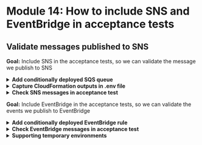 # Module 14: How to include SNS and EventBridge in acceptance tests

## Validate messages published to SNS

**Goal:** Include SNS in the acceptance tests, so we can validate the message we publish to SNS

<details>
<summary><b>Add conditionally deployed SQS queue</b></summary><p>

1. Open `serverless.yml`.

2. Add the following `Conditions` block under the `resources` section

```yml
Conditions:
  IsE2eTest:
    Fn::Equals:
      - ${sls:stage}
      - dev
```

**IMPORTANT**: make sure that this section is aligned with `Resources` and `Outputs`. i.e.

```yml
resources:
  Conditions:
    ...

  Resources:
    ...

  Outputs:
    ...
```

We will use this `IsE2eTest` condition to conditionally deploy infrastructure resources for environments where we'll need to run end-to-end tests (which for now, is just the `dev` stage).

3. Add a SQS queue under `resources.Resources`

```yml
E2eTestQueue:
  Type: AWS::SQS::Queue
  Condition: IsE2eTest
  Properties:
    MessageRetentionPeriod: 60
    VisibilityTimeout: 1
```

Because this SQS queue is marked with the aforementioned `IsE2eTest` condition, it'll only be deployed (for now) when the `${sls:stage}` equals `dev`.

Notice that the `MessageRetentionPeriod` is set to 60s. This is because this queue is there only to facilitate end-to-end testing and doesn't need to retain messages beyond the duration of these tests. 1 minute is plenty of time for this use case.

Another thing to note is that `VisibilityTimeout` is set to a measly 1 second. Which means, messages are available again after 1 second. This is partly necessary because Jest runs each test module in a separate environment, so messages that are picked up by one test would be temporarily hidden from another. Having a short visibility timeout should help with this as we increase the chance that each test would see each message at least once during the test.

4. To allow SNS to send messages to a SQS queue, we need to add a SQS queue policy and give `SQS:SendMessage` permission to the SNS topic.

Add the following to the `resources.Resources` section.

```yml
E2eTestQueuePolicy:
  Type: AWS::SQS::QueuePolicy
  Condition: IsE2eTest
  Properties:
    Queues:
      - !Ref E2eTestQueue
    PolicyDocument:
      Version: "2012-10-17"
      Statement:
        Effect: Allow
        Principal: "*"
        Action: SQS:SendMessage
        Resource: !GetAtt E2eTestQueue.Arn
        Condition:
          ArnEquals:
            aws:SourceArn: !Ref RestaurantNotificationTopic
```

Here you can see that, the `SQS:SendMessage` permission has been granted to the `RestaurantNotificationTopic` topic, and it's able to send messages to just the `E2eTestQueue` queue we configured in the previous step. So we're following security best practice and applying the principle of least privilege.

5. The last step to subscribe a SQS queue to receive messages from a SNS topic is to add an SNS subscription.

Add the following to the `resources.Resources` section.

```yml
E2eTestSnsSubscription:
  Type: AWS::SNS::Subscription
  Condition: IsE2eTest
  Properties:
    Protocol: sqs
    Endpoint: !GetAtt E2eTestQueue.Arn
    RawMessageDelivery: false
    Region: !Ref AWS::Region
    TopicArn: !Ref RestaurantNotificationTopic
```

One thing that's worth pointing out here, is that `RawMessageDelivery` is set to `false`. This is an important detail.

If `RawMessageDelivery` is `true`, you will get just the message body that you publish to SNS as the SQS message body. For example:

```json
{
  "orderId": "4c67cf1d-9ac0-5dcb-9221-45726b7cbcc7",
  "restaurantName":"Pizza Planet"
}
```

Which is great when you just want to process the message. But it doesn't give us information about where the message came from, which is something that we need for our e2e tests, where we want to verify the right message was published to the right place.

With `RawMessageDelivery` set to `false`, this is what you receive in SQS instead:

```json
{
  "Type": "Notification",
  "MessageId": "8f14c0c1-6956-5fb7-a045-976ede2fe40b",
  "TopicArn": "arn:aws:sns:us-east-1:374852340823:workshop-yancui-dev-RestaurantNotificationTopic-1JUE46554XL3P",
  "Message": "{\"orderId\":\"4c67cf1d-9ac0-5dcb-9221-45726b7cbcc7\",\"restaurantName\":\"Pizza Planet\"}",
  "Timestamp": "2020-08-13T21:48:41.156Z",
  "SignatureVersion": "1",
  "Signature": "...",
  "SigningCertURL": "https://sns.us-east-1.amazonaws.com/...",
  "UnsubscribeURL": "https://sns.us-east-1.amazonaws.com/?Action=Unsubscribe&SubscriptionArn=..."
}
```

From which we're able to identify where the message was sent from.

6. As good house-keeping, let's add the SQS queue's name to the stack outputs so we can capture it somehow.

Add the following to the `resources.Outputs` section.

```yml
E2eTestQueueUrl:
  Condition: IsE2eTest
  Value: !Ref E2eTestQueue
```

Notice that the `IsE2eTest` condition can be used on stack outputs too. If it's omitted here then the stack deployment would fail when the `IsE2etest` condition is false - because the resource `E2eTestQueue` wouldn't exist outside of the `dev` stack, and so this output would reference a non-existent resource.

7. Deploy the project.

`npx sls deploy`

This will provision a SQS queue and subscribe it to the SNS topic.

</p></details>

<details>
<summary><b>Capture CloudFormation outputs in .env file</b></summary><p>

Earlier on, we had a few cases where there are CloudFormation outputs that we'd like to capture in the .env file and we had to introduce them as environment variables to our functions just to facilitate this.

It's a bit of a hack and we can't even do that here. These SNS topics and SQS queues are created conditionally but we can't add environment variables conditionally.

Instead, what we could do is to bring in another plugin `serverless-export-outputs` and use it to capture the CloudFormation outputs into a separate .env file, let's call it `.cfnoutputs.env` and we'll have the `dotenv` module load both during the `init` step.

1. Run `npm i --save-dev serverless-export-outputs` to install the plugin

2. Open `serverless.yml` and add the following to the `plugins` list

```yml
- serverless-export-outputs
```

After this change, the `plugins` section should look like this:

```yml
plugins:
  - serverless-export-env
  - serverless-export-outputs
```

3. To configure the plugin, we can add the following to the `custom` section in the `serverless.yml`

```yml
  exportOutputs:
    include:
      - E2eTestQueueUrl
      - CognitoUserPoolServerClientId
    output:
      file: ./.cfnoutputs.env
```

This tells the plugin to capture the `E2eTestQueueUrl` and `CognitoUserPoolServerClientId` outputs in a file called `.cfnoutputs.env`.

This plugin runs everytime you deploy your app, so, to create the file, let's deploy one more time.

4. Add `.cfnoutputs.env` to the `.gitignore` file. This is environment specific and should be regenerated every time we deploy. We don't want it to be source controlled.

5. Run `npx sls deploy`.

After the deployment finishes you should have a `.cfnoutputs.env` file at the project root. Open it and have a look, it should look something like this:

```
E2eTestQueueUrl = "https://sqs.us-east-1.amazonaws.com/374852340823/workshop-yancui-dev-E2eTestQueue-1OCUTTAYJP5M2"
CognitoUserPoolServerClientId = "54jpfqr40v1gkpsivb9530g2gq"
```

6. Open `tests/steps/init.js` and at the top of the file, where we're using `dotenv` to load the two `.env` files

```js
const dotenv = require('dotenv')
dotenv.config({ path: './.test.env' })
dotenv.config()
```

let's add this new file as well

```js
const dotenv = require('dotenv')
dotenv.config({ path: './.test.env' })
dotenv.config()
dotenv.config({ path: '.cfnoutputs.env' })
```

7. Open `tests/steps/given.js`, on line 16, where you have:

```js
const clientId = process.env.cognito_server_client_id
```

replace it with

```js
const clientId = process.env.CognitoUserPoolServerClientId
```

now that we're able to load the `CognitoUserPoolServerClientId` CloudFormation output into environment variables.

8. As a final step to clean things up, open `serverless.yml` and under `functions.get-index.environment`, delete the `cognito_server_client_id` environment variable.

**IMPORTANT**: the `get-index` function has both `cognito_client_id` and `cognito_server_client_id` environment variables. You need to keep the `cognito_client_id` because that's still needed by the frontend. Make sure you deleted the right one!

This was the environment variable we added for the `get-index` function earlier, even though it doesn't actually need it.

Ok, we're ready to go back to write some more tests.

</p></details>

<details>
<summary><b>Check SNS messages in acceptance test</b></summary><p>

Now that we have added a SQS queue to catch all the messages that are published to SNS, let's integrate it into our acceptance test for the `notify-restaurant` function.

1. First, we need a way to trigger the `notify-restaurant` function in the end-to-end test. We can do this by publishing an event into the EventBridge bus.

Open `tests/steps/when.js`, and add this line to the top of the file

```js
const { EventBridgeClient, PutEventsCommand } = require('@aws-sdk/client-eventbridge')
```

and then add this method, right above the `viaHandler` method:

```js
const viaEventBridge = async (busName, source, detailType, detail) => {
  const eventBridge = new EventBridgeClient()
  const putEventsCmd = new PutEventsCommand({
    Entries: [{
      Source: source,
      DetailType: detailType,
      Detail: JSON.stringify(detail),
      EventBusName: busName
    }]
  })
  await eventBridge.send(putEventsCmd)
}
```

2. Staying in `when.js`, replace `we_invoke_notify_restaurant` method with the following:

```js
const we_invoke_notify_restaurant = async (event) => {
  if (mode === 'handler') {
    await viaHandler(event, 'notify-restaurant')
  } else {
    const busName = process.env.bus_name
    await viaEventBridge(busName, event.source, event['detail-type'], event.detail)
  }
}
```

Here, we're using the new `viaEventBridge` method to trigger the deployed `notify-restaurant` function.

Next, we need a way to listen in on the messages that are captured in SQS.

3. Add a new file called `messages.js` under the `tests` folder.

4. Run `npm i --save-dev rxjs` to install RxJs, which has some really nice constructs for doing reactive programming in JavaScript.

5. Run `npm i --save-dev @aws-sdk/client-sqs` to install the AWS SDK's SQS client, we'll use it to do long-polling against the SQS queue we created earlier.

6. Open the new `tests/messages.js` file you just added, and paste the following into it:

```js
const { SQSClient, ReceiveMessageCommand } = require("@aws-sdk/client-sqs")
const { ReplaySubject, firstValueFrom } = require("rxjs")
const { filter } = require("rxjs/operators")

const startListening = () => {
  const messages = new ReplaySubject(100)
  const messageIds = new Set()
  let stopIt = false

  const sqs = new SQSClient()
  const queueUrl = process.env.E2eTestQueueUrl

  const loop = async () => {
    while (!stopIt) {
      const receiveCmd = new ReceiveMessageCommand({
        QueueUrl: queueUrl,
        MaxNumberOfMessages: 10,
        // shorter long polling frequency so we don't have to wait as long when we ask it to stop
        WaitTimeSeconds: 5
      })
      const resp = await sqs.send(receiveCmd)

      if (resp.Messages) {
        resp.Messages.forEach(msg => {
          if (messageIds.has(msg.MessageId)) {
            // seen this message already, ignore
            return
          }
    
          messageIds.add(msg.MessageId)
    
          const body = JSON.parse(msg.Body)
          if (body.TopicArn) {
            messages.next({
              sourceType: 'sns',
              source: body.TopicArn,
              message: body.Message
            })
          }
        })
      }
    }
  }

  const loopStopped = loop()

  const stop = async () => {
    console.log('stop polling SQS...')
    stopIt = true

    await loopStopped
    console.log('long polling stopped')
  }

  const waitForMessage = (predicate) => {
    const data = messages.pipe(filter(x => predicate(x)))
    return firstValueFrom(data)
  }

  return {
    stop,
    waitForMessage,
  }
}

module.exports = {
  startListening,
}
```

RxJs's [ReplaySubject](https://rxjs-dev.firebaseapp.com/api/index/class/ReplaySubject) lets you capture events and then replay them for every new subscriber. We will use it as a message buffer to capture all the messages that are in SQS, and when a test wants to wait for a specific message to arrive, we will replay through all the buffered messages.

When the test calls `startListening` we will use long-polling against SQS to pull in any messages it has:

```js
const receiveCmd = new ReceiveMessageCommand({
  QueueUrl: queueUrl,
  MaxNumberOfMessages: 10,
  WaitTimeSeconds: 5
})
const resp = await sqs.send(receiveCmd)
```

Because we disabled `RawMessageDelivery` in the SNS subscription, we have the necessary information to work out if a message has come from SNS topic. As you can see below, for each SQS message, we capture the SNS topic ARN as well as the actual message body.

```js
resp.Messages.forEach(msg => {
  // ...
  const body = JSON.parse(msg.Body)
  if (body.TopicArn) {
    messages.next({
      sourceType: 'sns',
      source: body.TopicArn,
      message: body.Message
    })
  }
})
```

We do this in a `while` loop, and it can be stopped by calling the `stop` function that is returned. Because at the start of each iteration, the `while` loop would check if `stopIt` has been set to `true`.

We capture the result of this `loop` function (which is a `Promise<void>`) without waiting for it, so the polling loop is kicked off right away.

And only in the `stop` function do we wait for the `while` loop to finish and wait for its result (the aforementioned `Promise<void>`) to resolve. This way, we don't leave any unfinished `Promise` running, which would upset the jest runner.

```js
const stop = async () => {
  console.log('stop polling SQS...')
  stopIt = true

  await loopStopped // here we wait for the while loop to finish
  console.log('long polling stopped')
}
```

The `waitForMessage` function finds the first message in the `ReplaySubject` that satisfies the caller's predicate function. While `Rxjs` operators normally return an `Observable`, the `firstValueFrom` function lets us return the first value returned by the `Observable` as a `Promise`. So the caller is able to use `async` `await` syntax to wait for their message to arrive.

We can use this helper module in both `place-order.tests.js` and `notify-restaurant.tests.js` modules, in place of the mocks!

But first, let's make sure it works in our end-to-end tests.

7. Open `tests/test_cases/notify-restaurant.tests.js` and replace it with the following

```js
const { init } = require('../steps/init')
const when = require('../steps/when')
const chance = require('chance').Chance()
const { EventBridgeClient } = require('@aws-sdk/client-eventbridge')
const { SNSClient } = require('@aws-sdk/client-sns')
const messages = require('../messages')

const mockEvbSend = jest.fn()
const mockSnsSend = jest.fn()

describe(`When we invoke the notify-restaurant function`, () => {
  const event = {
    source: 'big-mouth',
    'detail-type': 'order_placed',
    detail: {
      orderId: chance.guid(),
      restaurantName: 'Fangtasia'
    }
  }

  let listener

  beforeAll(async () => {
    await init()

    if (process.env.TEST_MODE === 'handler') {
      EventBridgeClient.prototype.send = mockEvbSend
      SNSClient.prototype.send = mockSnsSend

      mockEvbSend.mockReturnValue({})
      mockSnsSend.mockReturnValue({})
    } else {
      listener = messages.startListening()      
    }

    await when.we_invoke_notify_restaurant(event)
  })

  afterAll(async () => {
    if (process.env.TEST_MODE === 'handler') {
      mockEvbSend.mockClear()
      mockSnsSend.mockClear()
    } else {
      await listener.stop()
    }
  })

  if (process.env.TEST_MODE === 'handler') {
    it(`Should publish message to SNS`, async () => {
      expect(mockSnsSend).toHaveBeenCalledTimes(1)
      const [ publishCmd ] = mockSnsSend.mock.calls[0]

      expect(publishCmd.input).toEqual({
        Message: expect.stringMatching(`"restaurantName":"Fangtasia"`),
        TopicArn: expect.stringMatching(process.env.restaurant_notification_topic)
      })
    })

    it(`Should publish event to EventBridge`, async () => {
      expect(mockEvbSend).toHaveBeenCalledTimes(1)
      const [ putEventsCmd ] = mockEvbSend.mock.calls[0]
      expect(putEventsCmd.input).toEqual({
        Entries: [
          expect.objectContaining({
            Source: 'big-mouth',
            DetailType: 'restaurant_notified',
            Detail: expect.stringContaining(`"restaurantName":"Fangtasia"`),
            EventBusName: process.env.bus_name
          })
        ]
      })
    })
  } else {
    it(`Should publish message to SNS`, async () => {
      const expectedMsg = JSON.stringify(event.detail)
      await listener.waitForMessage(x => 
        x.sourceType === 'sns' &&
        x.source === process.env.restaurant_notification_topic &&
        x.message === expectedMsg
      )
    }, 10000)
  }
})
```

Ok, a lot has changed in this file, let's walk through some of these changes.

In the `beforeAll`, the mocks are only configured when the `TEST_MODE` is `handler` - i.e. when we're running our integration tests by running the Lambda functions locally. **Otherwise, ask the aforementioned `messages` module to start listening for messages in the SQS queue**

```js
beforeAll(async () => {
  await init()

  if (process.env.TEST_MODE === 'handler') {
    EventBridgeClient.prototype.send = mockEvbSend
    SNSClient.prototype.send = mockSnsSend

    mockEvbSend.mockReturnValue({})
    mockSnsSend.mockReturnValue({})
  } else {
    listener = messages.startListening()      
  }

  await when.we_invoke_notify_restaurant(event)
})
```

And since we don't have a way to capture EventBridge events yet, we are going to add a single end-to-end test for now, to check that a message is published to SNS and that it's published to the right SNS topic and has the right payload.

```js
} else {
  it(`Should publish message to SNS`, async () => {
    const expectedMsg = JSON.stringify(event.detail)
    await listener.waitForMessage(x => 
      x.sourceType === 'sns' &&
      x.source === process.env.restaurant_notification_topic &&
      x.message === expectedMsg
    )
  }, 10000)
}
```

Because the messages have to go from:

1. our test to the EventBridge bus
2. forwarded to the `notify-restaurant` function, which sends a message to `SNS`
3. forwarded to the `SQS` queue we configured earlier
4. received by our test via long-polling

so we're giving it a bit longer to run than the other tests, and asked Jest to run it for 10s instead of the usual 5s timeout.

8. Run the integration test again

`npm run test`

everything should be passing.

```

 PASS  tests/test_cases/notify-restaurant.tests.js
 PASS  tests/test_cases/get-restaurants.tests.js
 PASS  tests/test_cases/get-index.tests.js
 PASS  tests/test_cases/place-order.tests.js
 PASS  tests/test_cases/search-restaurants.tests.js
  ● Console

    console.info
      this is a secret

      at Function.module.exports.handler.middy (functions/search-restaurants.js:24:11)


Test Suites: 5 passed, 5 total
Tests:       7 passed, 7 total
Snapshots:   0 total
Time:        5.194 s
Ran all test suites.
```

9. Now run the acceptance tests

`npm run acceptance`

and now there's a new test for `notify-restaurant` and everything should be passing still

```
 PASS  tests/test_cases/get-restaurants.tests.js
  ● Console

    console.info
      invoking via HTTP GET https://duiukrbz8l.execute-api.us-east-1.amazonaws.com/dev/restaurants

      at viaHttp (tests/steps/when.js:52:11)

 PASS  tests/test_cases/get-index.tests.js
  ● Console

    console.info
      invoking via HTTP GET https://duiukrbz8l.execute-api.us-east-1.amazonaws.com/dev/

      at viaHttp (tests/steps/when.js:52:11)

 PASS  tests/test_cases/notify-restaurant.tests.js

 PASS  tests/test_cases/search-restaurants.tests.js
  ● Console

    console.info
      invoking via HTTP POST https://duiukrbz8l.execute-api.us-east-1.amazonaws.com/dev/restaurants/search

      at viaHttp (tests/steps/when.js:52:11)

 PASS  tests/test_cases/place-order.tests.js
  ● Console

    console.info
      invoking via HTTP POST https://duiukrbz8l.execute-api.us-east-1.amazonaws.com/dev/orders

      at viaHttp (tests/steps/when.js:52:11)

Test Suites: 5 passed, 5 total
Tests:       5 passed, 5 total
Snapshots:   0 total
Time:        4.868 s, estimated 5 s
Ran all test suites.
```

We are able to assert that the `notify-restaurant` function is actually sending notifications to the `SNS` topic, so that's progress!

We can do more. Let's apply the same technique and check the events we publish to EventBridge as well.

</p></details>

**Goal:** Include EventBridge in the acceptance tests, so we can validate the events we publish to EventBridge

<details>
<summary><b>Add conditionally deployed EventBridge rule</b></summary><p>

To listen in on events going into an EventBridge bus, we need to first create a rule.
Similar to before, let's first add an EventBridge rule that's conditionally deployed when the stage is dev.

1. Add the following to `resources.Resources`:

```yml
E2eTestEventBridgeRule:
  Type: AWS::Events::Rule
  Condition: IsE2eTest
  Properties:
    EventBusName: !Ref EventBus
    EventPattern:
      source: ["big-mouth"]
    State: ENABLED
    Targets:
      - Arn: !GetAtt E2eTestQueue.Arn
        Id: e2eTestQueue
        InputTransformer:
          InputPathsMap:
            source: "$.source"
            detailType: "$.detail-type"
            detail: "$.detail"
          InputTemplate: !Sub >
            {
              "event": {
                "source": <source>,
                "detail-type": <detailType>,
                "detail": <detail>
              },
              "eventBusName": "${EventBus}"
            }
```

As you can see, our rule would match any event where `source` is `big-mouth`, and it send the matched events to the `E2eTestQueue`. But what's this `InputTransformer`?

By Default, EventBridge would forward the matched events as they are. For example, a `restaurant_notified` event would normally look like this:

```json
{
  "version": "0",
  "id": "8520ecf2-f017-aec3-170d-6421916a5cf2",
  "detail-type": "restaurant_notified",
  "source": "big-mouth",
  "account": "374852340823",
  "time": "2020-08-14T01:38:27Z",
  "region": "us-east-1",
  "resources": [],
  "detail": {
    "orderId": "e249e6b2-cabe-5c4f-a5e9-5153cea847fe",
    "restaurantName": "Fangtasia"
  }
}
```

But as discussed previously, this doesn't allow us to capture information about the event bus. Luckily, EventBridge allows you to transform the matched event before sending them on to the target.

It does this in two steps:

Step 1 - use `InputPathsMap` to turn the event above into a property bag of key-value pairs. You can use the `$` symbol to navigate to the attributes you want - e.g. `$.detail`, or `$.detail.orderId`.

In our case, we want to capture the the `source`, `detail-type` and `detail`, which are the information that we sent from our code. And so our configuration below would map the matched event to 3 properties - `source`, `detailType` and `detail`.

```yml
InputPathsMap:
  source: "$.source"
  detailType: "$.detail-type"
  detail: "$.detail"
```

Step 2 - use `InputTemplate` to generate a string (doesn't have to be JSON). This template can reference properties we captured in Step 1 using the syntax `<PROPERTY_NAME>`.

In our case, I want to forward a JSON structure like this to SQS:

```json
{
  "event": {
    "source": "...",
    "detail-type": "...",
    "detail": {
      //...
    }
  },
  "eventBusName": "..."
}
```

Hence why I use the following template:

```yml
InputTemplate: !Sub >
  {
    "event": {
      "source": <source>,
      "detail-type": <detailType>,
      "detail": <detail>
    },
    "eventBusName": "${EventBus}"
  }
```

ps. if you're not familiar with YML, the `>` symbol lets you insert a multi-line string. Read more about YML multi-line strings [here](https://yaml-multiline.info).

ps. if you recall, the `"${EventBus}"` syntax is for the `Fn::Sub` (or in this case, the `!Sub` shorthand) CloudFormation pseudo function, and references the `EventBus` resource - in this case, it's equivalent to `!Ref EventBus` but `Fn::Sub` allows you to do it inline. Have a look at `Fn::Sub`'s documentation page [here](https://docs.aws.amazon.com/AWSCloudFormation/latest/UserGuide/intrinsic-function-reference-sub.html) for more details.

Anyhow, with this `InputTransformer` configuration, this is how the events would look like in SQS:

```json
{
  "event": {
    "source": "big-mouth",
    "detail-type": "restaurant_notified",
    "detail": {
      "orderId": "e249e6b2-cabe-5c4f-a5e9-5153cea847fe",
      "restaurantName": "Fangtasia"
    }
  },
  "eventBusName": "order_events_dev_yancui"
}
```

2. We also need to give the EventBridge rule the necessary permission to push messages to `E2eTestQueue`. Luckily, we already have a `QueuePolicy` resource already, let's just update that.

**Replace** the `E2eTestQueuePolicy` resource in `resources.Resources` with the following:

```yml
E2eTestQueuePolicy:
  Type: AWS::SQS::QueuePolicy
  Condition: IsE2eTest
  Properties:
    Queues:
      - !Ref E2eTestQueue
    PolicyDocument:
      Version: "2012-10-17"
      Statement:
        - Effect: Allow
          Principal: "*"
          Action: SQS:SendMessage
          Resource: !GetAtt E2eTestQueue.Arn
          Condition:
            ArnEquals:
              aws:SourceArn: !Ref RestaurantNotificationTopic
        - Effect: Allow
          Principal: "*"
          Action: SQS:SendMessage
          Resource: !GetAtt E2eTestQueue.Arn
          Condition:
            ArnEquals:
              aws:SourceArn: !GetAtt E2eTestEventBridgeRule.Arn
```

Note that `Statement` can take a single item, or an array. So what we did here is to turn it into an array of statements, one to grant `SQS:SendMessage` permision to the `RestaurantNotificationTopic` topic and one for the `E2eTestEventBridgeRule` rule.

3. Redeploy the project

`npx sls deploy`

4. Go to the site, and place a few orders.

5. Go to the SQS console, and find your queue. You can see what messages are in the queue right here in the console.

Click `Send and receive messages`

![](/images/mod16-001.png)

In the following screen, click `Poll for messages`

![](/images/mod16-002.png)

You should see some messages come in. The smaller ones (~390 bytes) are EventBridge messages and the bigger ones (~1.07 kb) are SNS messages.

![](/images/mod16-003.png)

Click on them to see more details.

The SNS messages should look like this:

![](/images/mod16-004.png)

Whereas the EventBridge messages should look like this:

![](/images/mod16-005.png)

Ok, great, the EventBridge messages are captured in SQS, now we can add them to our tests.

</p></details>

<details>
<summary><b>Check EventBridge messages in acceptance test</b></summary><p>

We need to update the `tests/messages.js` module to capture messages from EventBridge too.

1. In `tests/messages.js`, on ln34, replace this block of code

```js
if (resp.Messages) {
  resp.Messages.forEach(msg => {
    if (messageIds.has(msg.MessageId)) {
      // seen this message already, ignore
      return
    }

    messageIds.add(msg.MessageId)

    const body = JSON.parse(msg.Body)
    if (body.TopicArn) {
      messages.next({
        sourceType: 'sns',
        source: body.TopicArn,
        message: body.Message
      })
    }
  })
}
```

with the following:

```js
if (resp.Messages) {
  resp.Messages.forEach(msg => {
    if (messageIds.has(msg.MessageId)) {
      // seen this message already, ignore
      return
    }

    messageIds.add(msg.MessageId)

    const body = JSON.parse(msg.Body)
    if (body.TopicArn) {
      messages.next({
        sourceType: 'sns',
        source: body.TopicArn,
        message: body.Message
      })
    } else if (body.eventBusName) {
      messages.next({
        sourceType: 'eventbridge',
        source: body.eventBusName,
        message: JSON.stringify(body.event)
      })
    }
  })
}
```

2. Go to `tests/test_cases/notify-restaurant.tests.js` and replace the whole file with the following:

```js
const { init } = require('../steps/init')
const when = require('../steps/when')
const chance = require('chance').Chance()
const messages = require('../messages')

describe(`When we invoke the notify-restaurant function`, () => {
  const event = {
    source: 'big-mouth',
    'detail-type': 'order_placed',
    detail: {
      orderId: chance.guid(),
      restaurantName: 'Fangtasia'
    }
  }

  let listener

  beforeAll(async () => {
    await init()
    listener = messages.startListening()      
    await when.we_invoke_notify_restaurant(event)
  })

  afterAll(async () => {
    await listener.stop()
  })

  it(`Should publish message to SNS`, async () => {
    const expectedMsg = JSON.stringify(event.detail)
    await listener.waitForMessage(x => 
      x.sourceType === 'sns' &&
      x.source === process.env.restaurant_notification_topic &&
      x.message === expectedMsg
    )
  }, 10000)

  it(`Should publish "restaurant_notified" event to EventBridge`, async () => {
    const expectedMsg = JSON.stringify({
      ...event,
      'detail-type': 'restaurant_notified'
    })
    await listener.waitForMessage(x => 
      x.sourceType === 'eventbridge' &&
      x.source === process.env.bus_name &&
      x.message === expectedMsg
    )
  }, 10000)
})
```

Notice that we've done away with mocks altogether, and now our tests are simpler.

3. Run the integration tests

`npm run test`

and the new tests should pass

```
 PASS  tests/test_cases/get-index.tests.js
 PASS  tests/test_cases/get-restaurants.tests.js
 PASS  tests/test_cases/notify-restaurant.tests.js
 PASS  tests/test_cases/place-order.tests.js
 PASS  tests/test_cases/search-restaurants.tests.js
  ● Console

    console.info
      this is a secret

      at Function.module.exports.handler.middy (functions/search-restaurants.js:24:11)

Test Suites: 5 passed, 5 total
Tests:       7 passed, 7 total
Snapshots:   0 total
Time:        5.3 s
Ran all test suites.
```

4. Run the acceptance tests as well.

`npm run acceptance`

and they should be passing too.

```
 PASS  tests/test_cases/get-restaurants.tests.js
  ● Console

    console.info
      invoking via HTTP GET https://duiukrbz8l.execute-api.us-east-1.amazonaws.com/dev/restaurants

      at viaHttp (tests/steps/when.js:52:11)

 PASS  tests/test_cases/get-index.tests.js
  ● Console

    console.info
      invoking via HTTP GET https://duiukrbz8l.execute-api.us-east-1.amazonaws.com/dev/

      at viaHttp (tests/steps/when.js:52:11)

 PASS  tests/test_cases/search-restaurants.tests.js
  ● Console

    console.info
      invoking via HTTP POST https://duiukrbz8l.execute-api.us-east-1.amazonaws.com/dev/restaurants/search

      at viaHttp (tests/steps/when.js:52:11)

 PASS  tests/test_cases/place-order.tests.js
  ● Console

    console.info
      invoking via HTTP POST https://duiukrbz8l.execute-api.us-east-1.amazonaws.com/dev/orders

      at viaHttp (tests/steps/when.js:52:11)

 PASS  tests/test_cases/notify-restaurant.tests.js (5.287 s)

Test Suites: 5 passed, 5 total
Tests:       6 passed, 6 total
Snapshots:   0 total
Time:        6.22 s, estimated 10 s
Ran all test suites.
```

Now let's do the same for the `place-order` function's test as well.

5. Open `tests/test_cases/place-order.tests.js` and replace the file with the following:

```js
const when = require('../steps/when')
const given = require('../steps/given')
const teardown = require('../steps/teardown')
const { init } = require('../steps/init')
const messages = require('../messages')

describe('Given an authenticated user', () => {
  let user, listener

  beforeAll(async () => {
    await init()
    user = await given.an_authenticated_user()
    listener = messages.startListening()
  })

  afterAll(async () => {
    await teardown.an_authenticated_user(user)
    await listener.stop()
  })

  describe(`When we invoke the POST /orders endpoint`, () => {
    let resp

    beforeAll(async () => {
      resp = await when.we_invoke_place_order(user, 'Fangtasia')
    })

    it(`Should return 200`, async () => {
      expect(resp.statusCode).toEqual(200)
    })

    it(`Should publish a message to EventBridge bus`, async () => {
      const { orderId } = resp.body
      const expectedMsg = JSON.stringify({
        source: 'big-mouth',
        'detail-type': 'order_placed',
        detail: {
          orderId,
          restaurantName: 'Fangtasia'
        }
      })

      await listener.waitForMessage(x => 
        x.sourceType === 'eventbridge' &&
        x.source === process.env.bus_name &&
        x.message === expectedMsg
      )
    }, 10000)
  })
})
```

Again, no more mocks, we let our function talk to the real EventBridge bus and validate that the message was published correctly.

6. Rerun the integration tests

`npm run test`

7. Rerun the acceptance tests

`npm run acceptance`

And that's it, we are now validating the messages we publish to both SNS and EventBridge!

</p></details>

<details>
<summary><b>Supporting temporary environments</b></summary><p>

At the start of this module, we created the `IsE2eTest` condition, which allows us to conditionally create the SQS queue and EventBridge rule and SNS subscription we needed to make this flow work.

But currently, this condition only works for the `dev` environment.


```yml
Conditions:
  IsE2eTest:
    Fn::Equals:
      - ${sls:stage}
      - dev
```

What if we're using temporary environments and need to run the same tests against those temporary environments?

It'll be great to say, set the condition to true for any environment that **starts with** `dev`. Unfortunately, CloudFormation supports a limited set of conditional functions (see official documentation [here](https://docs.aws.amazon.com/AWSCloudFormation/latest/UserGuide/intrinsic-function-reference-conditions.html)). And while it's possible to combine these functions to make it work, it can quickly end up pretty complicated to understand.

So, let's use one of my Serverless framework plugins to make it a bit easier, cheekily named serverless-plugin-**extrinsic**-functions :-P

1. Install the plugin as a **dev dependency**

```
npm install --save-dev serverless-plugin-extrinsic-functions
```

2. Add it to the list of plugins in the `serverless.yml`

```yml
- serverless-plugin-extrinsic-functions
```

After this change, the plugins list should look like this:

```yml
plugins:
  - serverless-export-env
  - serverless-export-outputs
  - serverless-plugin-extrinsic-functions
```

The plugin gives additional functions like `Fn::StartsWith`. See the full list [here](https://github.com/theburningmonk/serverless-plugin-extrinsic-functions).

3. Change the `IsE2eTest` condition to the following:

```yml
Conditions:
  IsE2eTest:
    Fn::StartsWith:
      - ${sls:stage}
      - dev
```

**IMPORTANT**: make sure after you make this change, the `resources` section is still correctly aligned like this:

```yml
resources:
  Conditions:
    ...

  Resources:
    ...

  Outputs:
    ...
```

And that's it. Now your condition would work for any environment that starts with `dev`, including the `dev` environment itself. E.g. `dev-yan`, `dev-feature-a`. If you prefer to use `dev` as a suffix instead, then there's also the `Fn::EndsWith`. I generally prefer the environment name as a prefix, or add a `-` before the environment name if I have to use it in a suffix. Otherwise, it's possible to create accidental matches, e.g. `staging-findev`...

</p></details>